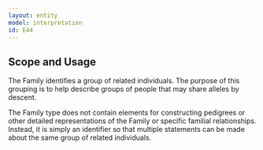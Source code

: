 ```yaml
---
layout: entity
model: interpretation
id: E44
---
```


Scope and Usage
---------------

The Family identifies a group of related individuals.  The purpose of this grouping is to help describe groups of people that may share alleles by descent. 

The Family type does not contain elements for constructing pedigrees or other detailed representations of the Family or specific familial relationships.  Instead, it is simply an identifier so that multiple statements can be made about the same group of related individuals.
